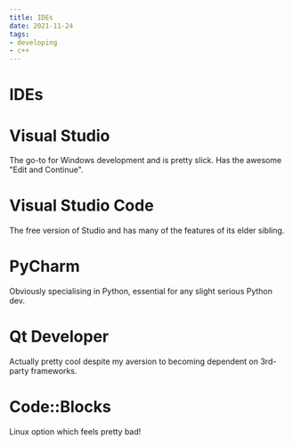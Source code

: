 ```yaml
---
title: IDEs
date: 2021-11-24
tags:
- developing
- c++
---
```


# IDEs

# Visual Studio
The go-to for Windows development and is pretty slick. Has the awesome "Edit and Continue".

# Visual Studio Code
The free version of Studio and has many of the features of its elder sibling.

# PyCharm
Obviously specialising in Python, essential for any slight serious Python dev.

# Qt Developer
Actually pretty cool despite my aversion to becoming dependent on 3rd-party frameworks.

# Code::Blocks
Linux option which feels pretty bad!
